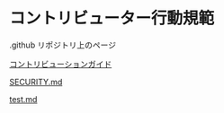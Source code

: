 # コントリビューター行動規範

.github リポジトリ上のページ

[コントリビューションガイド](/CONTRIBUTING.md)

[SECURITY.md](/SECURITY.md)

[test.md](/test.md)
